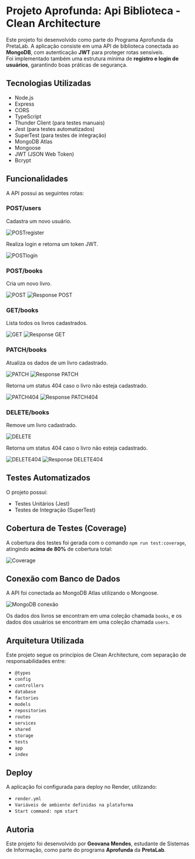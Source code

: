 # Projeto Aprofunda: Api Biblioteca - Clean Architecture

Este projeto foi desenvolvido como parte do Programa Aprofunda da PretaLab. A aplicação consiste em uma API de biblioteca conectada ao **MongoDB**, com autenticação **JWT** para proteger rotas sensíveis.  
Foi implementado também uma estrutura mínima de **registro e login de usuários**, garantindo boas práticas de segurança.

##  Tecnologias Utilizadas

- Node.js
- Express
- CORS
- TypeScript
- Thunder Client (para testes manuais)
- Jest (para testes automatizados)
- SuperTest (para testes de integração)
- MongoDB Atlas
- Mongoose
- JWT (JSON Web Token)
- Bcrypt 

## Funcionalidades

A API possui as seguintes rotas:

### POST/users
Cadastra um novo usuário.

![POSTregister](./prints/POSTregister.png)

Realiza login e retorna um token JWT.

![POSTlogin](./prints/POSTlogin.png)

### POST/books
Cria um novo livro.

![POST](./prints/POST.png)
![Response POST](./prints/POSTresponse.png)

### GET/books
Lista todos os livros cadastrados.

![GET](./prints/GET.png)
![Response GET](./prints/GETresponse.png)

### PATCH/books
Atualiza os dados de um livro cadastrado.

![PATCH](./prints/PATCH.png)
![Response PATCH](./prints/PATCHresponse.png)


Retorna um status 404 caso o livro não esteja cadastrado.

![PATCH404](./prints/PATCH404.png)
![Response PATCH404](./prints/PATCH404response.png)

### DELETE/books
Remove um livro cadastrado.

![DELETE](./prints/DELETE.png)

Retorna um status 404 caso o livro não esteja cadastrado.

![DELETE404](./prints/DELETE404.png)
![Response DELETE404](./prints/DELETE404response.png)


## Testes Automatizados

O projeto possui:

- Testes Unitários (Jest)
- Testes de Integração (SuperTest)

## Cobertura de Testes (Coverage)

A cobertura dos testes foi gerada com o comando `npm run test:coverage`, atingindo **acima de 80%** de cobertura total:

![Coverage](./prints/coverage.png)


## Conexão com Banco de Dados

A API foi conectada ao MongoDB Atlas utilizando o Mongoose.

![MongoDB conexão](./prints/mongodb-conectado.png)


Os dados dos livros se encontram em uma coleção chamada `books`, e os dados dos usuários se encontram em uma coleção chamada `users`.


## Arquitetura Utilizada

Este projeto segue os princípios de Clean Architecture, com separação de responsabilidades entre:

- `@types`
- `config`
- `controllers`
- `database`
- `factories`
- `models`
- `repositories`
- `routes`
- `services`
- `shared`
- `storage`
- `tests`
- `app`
- `index`

## Deploy

A aplicação foi configurada para deploy no Render, utilizando:

- `render.yml`
- `Variáveis de ambiente definidas na plataforma`
- `Start command: npm start`

## Autoria

Este projeto foi desenvolvido por **Geovana Mendes**, estudante de Sistemas de Informação, como parte do programa **Aprofunda** da **PretaLab**.

